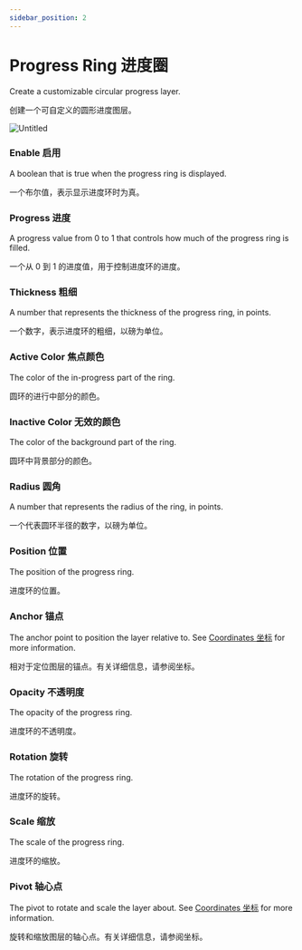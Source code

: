 ```yaml
---
sidebar_position: 2
---
```


# Progress Ring 进度圈

Create a customizable circular progress layer.

创建一个可自定义的圆形进度图层。

![Untitled](https://s3.us-west-2.amazonaws.com/secure.notion-static.com/faf3385a-8b16-4e2f-a8b1-3e94b342c6ab/Untitled.png?X-Amz-Algorithm=AWS4-HMAC-SHA256&X-Amz-Content-Sha256=UNSIGNED-PAYLOAD&X-Amz-Credential=AKIAT73L2G45EIPT3X45%2F20220602%2Fus-west-2%2Fs3%2Faws4_request&X-Amz-Date=20220602T185645Z&X-Amz-Expires=86400&X-Amz-Signature=bd130c66a2a31e3650bcd1e5bde520f59e9c4356274123aaa84720ea82610260&X-Amz-SignedHeaders=host&response-content-disposition=filename%20%3D%22Untitled.png%22&x-id=GetObject)

### Enable 启用

A boolean that is true when the progress ring is displayed.

一个布尔值，表示显示进度环时为真。

### Progress 进度

A progress value from 0 to 1 that controls how much of the progress ring is filled.

一个从 0 到 1 的进度值，用于控制进度环的进度。

### Thickness 粗细

A number that represents the thickness of the progress ring, in points.

一个数字，表示进度环的粗细，以磅为单位。

### Active Color 焦点颜色

The color of the in-progress part of the ring.

圆环的进行中部分的颜色。

### Inactive Color  无效的颜色

The color of the background part of the ring.

圆环中背景部分的颜色。

### Radius 圆角

A number that represents the radius of the ring, in points.

一个代表圆环半径的数字，以磅为单位。

### Position 位置

The position of the progress ring.

进度环的位置。

### Anchor 锚点

The anchor point to position the layer relative to. See [Coordinates 坐标](./../Concepts/Coordinates.md) for more information.

相对于定位图层的锚点。有关详细信息，请参阅坐标。

### Opacity 不透明度

The opacity of the progress ring.

进度环的不透明度。

### Rotation 旋转

The rotation of the progress ring.

进度环的旋转。

### Scale 缩放

The scale of the progress ring.

进度环的缩放。

### Pivot 轴心点

The pivot to rotate and scale the layer about. See [Coordinates 坐标](./../Concepts/Coordinates.md) for more information.

旋转和缩放图层的轴心点。有关详细信息，请参阅坐标。
